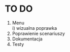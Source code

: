# TO DO
1. Menu <br/>
  i) wizualna poprawka
2. Poprawienie scenariuszy <br/>
3. Dokumentacja <br/>
4. Testy <br/>
